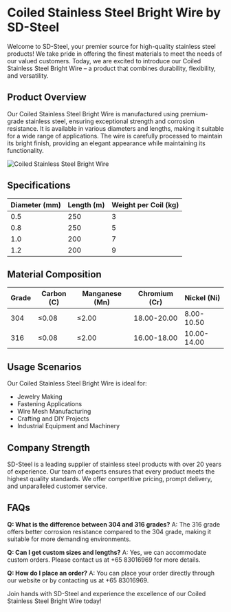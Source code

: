 # Coiled Stainless Steel Bright Wire by SD-Steel

Welcome to SD-Steel, your premier source for high-quality stainless steel products! We take pride in offering the finest materials to meet the needs of our valued customers. Today, we are excited to introduce our Coiled Stainless Steel Bright Wire – a product that combines durability, flexibility, and versatility.

## Product Overview

Our Coiled Stainless Steel Bright Wire is manufactured using premium-grade stainless steel, ensuring exceptional strength and corrosion resistance. It is available in various diameters and lengths, making it suitable for a wide range of applications. The wire is carefully processed to maintain its bright finish, providing an elegant appearance while maintaining its functionality.

![Coiled Stainless Steel Bright Wire](https://github.com/user-attachments/assets/2567258e-e124-4816-932d-1809bd27ef0b)

## Specifications

| Diameter (mm) | Length (m) | Weight per Coil (kg) |
|---------------|------------|----------------------|
| 0.5           | 250        | 3                    |
| 0.8           | 250        | 5                    |
| 1.0           | 200        | 7                    |
| 1.2           | 200        | 9                    |

## Material Composition

| Grade | Carbon (C) | Manganese (Mn) | Chromium (Cr) | Nickel (Ni) |
|-------|------------|----------------|---------------|-------------|
| 304   | ≤0.08      | ≤2.00          | 18.00-20.00   | 8.00-10.50  |
| 316   | ≤0.08      | ≤2.00          | 16.00-18.00   | 10.00-14.00 |

## Usage Scenarios

Our Coiled Stainless Steel Bright Wire is ideal for:

- Jewelry Making
- Fastening Applications
- Wire Mesh Manufacturing
- Crafting and DIY Projects
- Industrial Equipment and Machinery

## Company Strength

SD-Steel is a leading supplier of stainless steel products with over 20 years of experience. Our team of experts ensures that every product meets the highest quality standards. We offer competitive pricing, prompt delivery, and unparalleled customer service.

## FAQs

**Q: What is the difference between 304 and 316 grades?**
A: The 316 grade offers better corrosion resistance compared to the 304 grade, making it suitable for more demanding environments.

**Q: Can I get custom sizes and lengths?**
A: Yes, we can accommodate custom orders. Please contact us at +65 83016969 for more details.

**Q: How do I place an order?**
A: You can place your order directly through our website or by contacting us at +65 83016969.

Join hands with SD-Steel and experience the excellence of our Coiled Stainless Steel Bright Wire today!